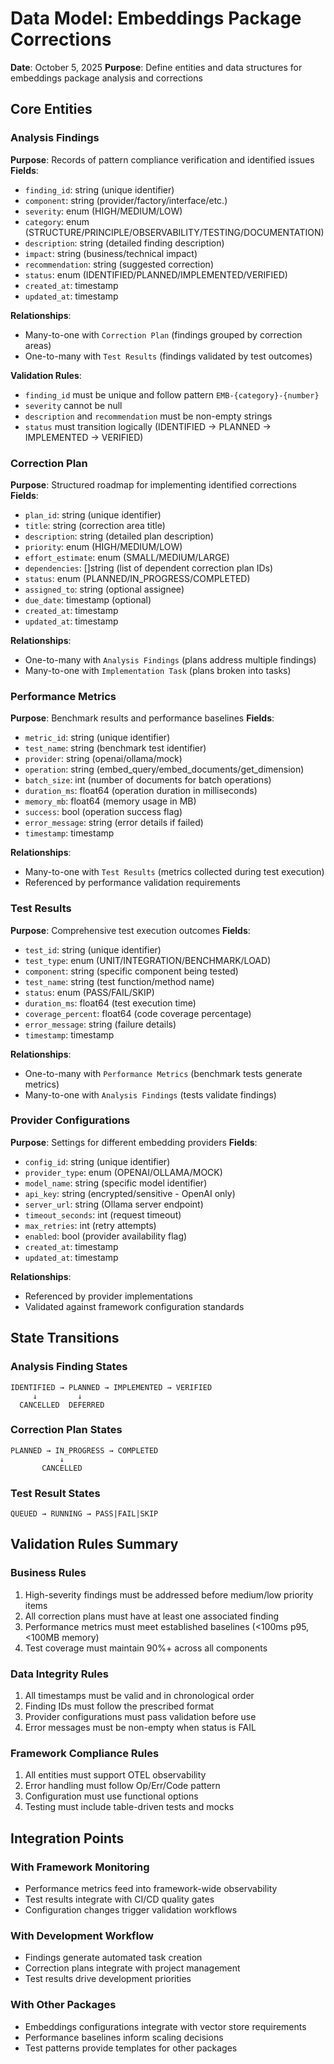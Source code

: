 # Data Model: Embeddings Package Corrections

**Date**: October 5, 2025
**Purpose**: Define entities and data structures for embeddings package analysis and corrections

## Core Entities

### Analysis Findings
**Purpose**: Records of pattern compliance verification and identified issues
**Fields**:
- `finding_id`: string (unique identifier)
- `component`: string (provider/factory/interface/etc.)
- `severity`: enum (HIGH/MEDIUM/LOW)
- `category`: enum (STRUCTURE/PRINCIPLE/OBSERVABILITY/TESTING/DOCUMENTATION)
- `description`: string (detailed finding description)
- `impact`: string (business/technical impact)
- `recommendation`: string (suggested correction)
- `status`: enum (IDENTIFIED/PLANNED/IMPLEMENTED/VERIFIED)
- `created_at`: timestamp
- `updated_at`: timestamp

**Relationships**:
- Many-to-one with `Correction Plan` (findings grouped by correction areas)
- One-to-many with `Test Results` (findings validated by test outcomes)

**Validation Rules**:
- `finding_id` must be unique and follow pattern `EMB-{category}-{number}`
- `severity` cannot be null
- `description` and `recommendation` must be non-empty strings
- `status` must transition logically (IDENTIFIED → PLANNED → IMPLEMENTED → VERIFIED)

### Correction Plan
**Purpose**: Structured roadmap for implementing identified corrections
**Fields**:
- `plan_id`: string (unique identifier)
- `title`: string (correction area title)
- `description`: string (detailed plan description)
- `priority`: enum (HIGH/MEDIUM/LOW)
- `effort_estimate`: enum (SMALL/MEDIUM/LARGE)
- `dependencies`: []string (list of dependent correction plan IDs)
- `status`: enum (PLANNED/IN_PROGRESS/COMPLETED)
- `assigned_to`: string (optional assignee)
- `due_date`: timestamp (optional)
- `created_at`: timestamp
- `updated_at`: timestamp

**Relationships**:
- One-to-many with `Analysis Findings` (plans address multiple findings)
- Many-to-one with `Implementation Task` (plans broken into tasks)

### Performance Metrics
**Purpose**: Benchmark results and performance baselines
**Fields**:
- `metric_id`: string (unique identifier)
- `test_name`: string (benchmark test identifier)
- `provider`: string (openai/ollama/mock)
- `operation`: string (embed_query/embed_documents/get_dimension)
- `batch_size`: int (number of documents for batch operations)
- `duration_ms`: float64 (operation duration in milliseconds)
- `memory_mb`: float64 (memory usage in MB)
- `success`: bool (operation success flag)
- `error_message`: string (error details if failed)
- `timestamp`: timestamp

**Relationships**:
- Many-to-one with `Test Results` (metrics collected during test execution)
- Referenced by performance validation requirements

### Test Results
**Purpose**: Comprehensive test execution outcomes
**Fields**:
- `test_id`: string (unique identifier)
- `test_type`: enum (UNIT/INTEGRATION/BENCHMARK/LOAD)
- `component`: string (specific component being tested)
- `test_name`: string (test function/method name)
- `status`: enum (PASS/FAIL/SKIP)
- `duration_ms`: float64 (test execution time)
- `coverage_percent`: float64 (code coverage percentage)
- `error_message`: string (failure details)
- `timestamp`: timestamp

**Relationships**:
- One-to-many with `Performance Metrics` (benchmark tests generate metrics)
- Many-to-one with `Analysis Findings` (tests validate findings)

### Provider Configurations
**Purpose**: Settings for different embedding providers
**Fields**:
- `config_id`: string (unique identifier)
- `provider_type`: enum (OPENAI/OLLAMA/MOCK)
- `model_name`: string (specific model identifier)
- `api_key`: string (encrypted/sensitive - OpenAI only)
- `server_url`: string (Ollama server endpoint)
- `timeout_seconds`: int (request timeout)
- `max_retries`: int (retry attempts)
- `enabled`: bool (provider availability flag)
- `created_at`: timestamp
- `updated_at`: timestamp

**Relationships**:
- Referenced by provider implementations
- Validated against framework configuration standards

## State Transitions

### Analysis Finding States
```
IDENTIFIED → PLANNED → IMPLEMENTED → VERIFIED
     ↓         ↓
  CANCELLED  DEFERRED
```

### Correction Plan States
```
PLANNED → IN_PROGRESS → COMPLETED
           ↓
       CANCELLED
```

### Test Result States
```
QUEUED → RUNNING → PASS|FAIL|SKIP
```

## Validation Rules Summary

### Business Rules
1. High-severity findings must be addressed before medium/low priority items
2. All correction plans must have at least one associated finding
3. Performance metrics must meet established baselines (<100ms p95, <100MB memory)
4. Test coverage must maintain 90%+ across all components

### Data Integrity Rules
1. All timestamps must be valid and in chronological order
2. Finding IDs must follow the prescribed format
3. Provider configurations must pass validation before use
4. Error messages must be non-empty when status is FAIL

### Framework Compliance Rules
1. All entities must support OTEL observability
2. Error handling must follow Op/Err/Code pattern
3. Configuration must use functional options
4. Testing must include table-driven tests and mocks

## Integration Points

### With Framework Monitoring
- Performance metrics feed into framework-wide observability
- Test results integrate with CI/CD quality gates
- Configuration changes trigger validation workflows

### With Development Workflow
- Findings generate automated task creation
- Correction plans integrate with project management
- Test results drive development priorities

### With Other Packages
- Embeddings configurations integrate with vector store requirements
- Performance baselines inform scaling decisions
- Test patterns provide templates for other packages
